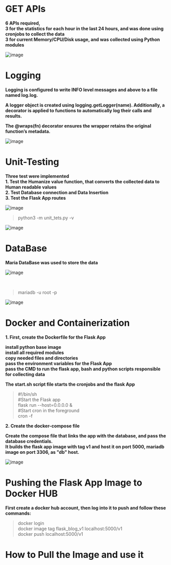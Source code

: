 # GET APIs <br/>
**6 APIs required, <br/>
 3 for the statistics for each hour in the last 24 hours, and was done using cronjobs to collect the data <br/>
 3 for current Memory/CPU/Disk usage, and was collected using Python modules**

  ![image](https://github.com/user-attachments/assets/86c6f307-f3ef-4769-b545-53d899fa7b3d)

# Logging
**Logging is configured to write INFO level messages and above to a file named log.log. <br/>**

**A logger object is created using logging.getLogger(__name__). Additionally, a decorator is applied to functions to automatically log their calls and results.<br/>**

**The @wraps(fn) decorator ensures the wrapper retains the original function’s metadata.**

![image](https://github.com/user-attachments/assets/b9ce2a41-b1bc-4732-8963-7fcbf4eeda0d)

# Unit-Testing
**Three test were implemented<br/>**
**1. Test the Humanize value function, that converts the collected data to Human readable values<br/>**
**2. Test Database connection and Data Insertion<br/>**
**3. Test the Flask App routes<br/>**

![image](https://github.com/user-attachments/assets/a4c7df81-4cd3-4f8f-be27-72c5cc3d2576)
<br/>

> python3 -m unit_tets.py -v <br/>

![image](https://github.com/user-attachments/assets/a7bef8ae-68dc-45c1-bba9-1a03bb1af408)


# DataBase
**Maria DataBase was used to store the data**

 ![image](https://github.com/user-attachments/assets/4571bef5-6a14-47f9-a707-ddb59a3dbd33)

 <br/>
 
 >mariadb -u root -p <br/>
 
 ![image](https://github.com/user-attachments/assets/657ec732-0e41-4dc2-9f4c-b2d66c8a4350)


# Docker and Containerization
**1. First, create the Dockerfile for the Flask App** <br/>

  __install python base image__ <br/>
  __install all required modules__ <br/>
  __copy needed files and directories__ <br/> 
  __pass the environment variables for the Flask App__ <br/>
  __pass the CMD to run the flask app, bash and python scripts responsible for collecting data__ <br/>

**The start.sh script file starts the cronjobs and the flask App**<br/>

>#!/bin/sh<br/>
>#Start the Flask app<br/>
>flask run --host=0.0.0.0 &<br/>
>#Start cron in the foreground<br/>
>cron -f<br/>

**2. Create the docker-compose file**<br/>

**Create the compose file that links the app with the database, and pass the database credentials.<br>
It builds the flask app image with tag v1 and host it on port 5000, mariadb image on port 3306, as "db" host.**

![image](https://github.com/user-attachments/assets/f417dd32-3fb6-4589-8cc1-7c11e4e2890b)


# Pushing the Flask App Image to Docker HUB
 **First create a docker hub account, then log into it to push and follow these commands:** <br/>
 > docker login <br/>
 > docker image tag flask_blog_v1 localhost:5000/v1 <br/>
 > docker push localhost:5000/v1 <br/>

 # How to Pull the Image and use it

